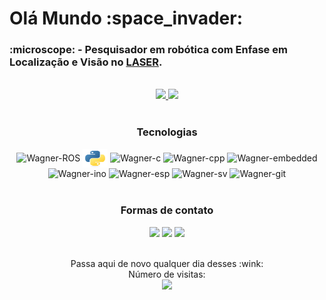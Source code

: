 <h1>Olá Mundo :space_invader:</h1>

<h3>:microscope: - Pesquisador em robótica com Enfase em Localização e Visão no <a href="https://github.com/LASER-Robotics">LASER</a>.</h3>

<br>

<div align="center" style="display: inline_block">
  <a href="https://github.com/wagnerdgarcia">
  <img height="200" src="https://github-readme-stats.vercel.app/api?username=wagnerdgarcia&show_icons=true&theme=dark&include_all_commits=true&count_private=true"/>
  <img height="200" src="https://github-readme-stats.vercel.app/api/top-langs/?username=wagnerdgarcia&layout=compact&langs_count=7&theme=dark"/></a>
</div>

<div align="center" style="display: inline_block"><br>
    <h3>Tecnologias</h3>
    <img align="center" alt="Wagner-ROS" height="30" width="40" src="https://upload.wikimedia.org/wikipedia/commons/b/bb/Ros_logo.svg" />
    <img align="center" alt="Wagner-py" height="30" width="40" src="https://raw.githubusercontent.com/devicons/devicon/master/icons/python/python-original.svg"/>
    <img align="center" alt="Wagner-c" height="30" width="40" src="https://cdn.jsdelivr.net/gh/devicons/devicon/icons/c/c-original.svg"/>
    <img align="center" alt="Wagner-cpp" height="30" width="40" src="https://cdn.jsdelivr.net/gh/devicons/devicon/icons/cplusplus/cplusplus-original.svg"/>
    <img align="center" alt="Wagner-embedded" height="30" width="40" src="https://cdn.jsdelivr.net/gh/devicons/devicon/icons/embeddedc/embeddedc-original.svg" />
    <img align="center" alt="Wagner-ino" height="30" width="40" src="https://cdn.jsdelivr.net/gh/devicons/devicon/icons/arduino/arduino-original.svg"/>
    <img align="center" alt="Wagner-esp" height="30" width="40" src="https://www.svgrepo.com/show/349355/espressif.svg"/>
    <img align="center" alt="Wagner-sv" height="30" width="40" src="https://cdn.icon-icons.com/icons2/2148/PNG/512/systemverilog_icon_131957.png" />
    <img align="center" alt="Wagner-git" height="30" width="40" src="https://cdn.jsdelivr.net/gh/devicons/devicon/icons/git/git-plain.svg" />
</div>
<div align="center" style="display: inline_block"><br>
<h3>Formas de contato</h3>
<div>
  <a href = "mailto:wagnerdantas854@gmail.com"><img width="85" src="https://img.shields.io/badge/Gmail-D14836?style=for-the-badge&logo=gmail&logoColor=white" target="_blank"></a>
  <a href = "https://www.instagram.com/wagnerdgarcia/"><img width="120" src="https://img.shields.io/badge/-Instagram-%23E4405F?style=for-the-badge&logo=instagram&logoColor=white" target="_blank"></a>
  <a href="https://www.linkedin.com/in/wagnerdgarcia/" target="_blank"><img width="108" src="https://img.shields.io/badge/-LinkedIn-%230077B5?style=for-the-badge&logo=linkedin&logoColor=white" target="_blank"></a>
</div>
</div>

<p align="center"><br> 
    Passa aqui de novo qualquer dia desses :wink:<br>
    Número de visitas:<br>
    <img src="https://profile-counter.glitch.me/wagnerdgarcia/count.svg" />
  </p>
